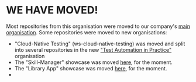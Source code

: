 # WE HAVE MOVED!

Most repositories from this organisation were moved to our company's [main organisation](https://github.com/NovatecConsulting).
Some repositories were moved to new organisations:

- "Cloud-Native Testing" (ws-cloud-native-testing) was moved and split into several repositories in the new ["Test Automation in Practice"](https://github.com/test-automation-in-practice) organisation
- The "Skill-Manager" showcase was moved [here](https://github.com/slu-it/skill-manager), for the moment.
- The "Library App" showcase was moved [here](https://github.com/slu-it/library-app), for the moment.
- 
